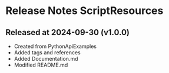 # Release Notes ScriptResources

## Released at 2024-09-30 (v1.0.0)

* Created from PythonApiExamples
* Added tags and references
* Added Documentation.md
* Modified README.md